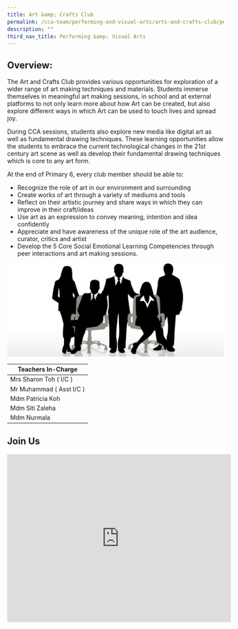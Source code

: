 ```yaml
---
title: Art &amp; Crafts Club
permalink: /cca-team/performing-and-visual-arts/arts-and-crafts-club/permalink/
description: ""
third_nav_title: Performing &amp; Visual Arts
---
```

Overview:
---------

The Art and Crafts Club provides various opportunities for exploration of a wider range of art making techniques and materials. Students immerse themselves in meaningful art making sessions, in school and at external platforms to not only learn more about how Art can be created, but also explore different ways in which Art can be used to touch lives and spread joy.

  

During CCA sessions, students also explore new media like digital art as well as fundamental drawing techniques. These learning opportunities allow the students to embrace the current technological changes in the 21st century art scene as well as develop their fundamental drawing techniques which is core to any art form.

  

At the end of Primary 6, every club member should be able to:

  

*   Recognize the role of art in our environment and surrounding
*   Create works of art through a variety of mediums and tools
*   Reflect on their artistic journey and share ways in which they can improve in their craft/ideas
*   Use art as an expression to convey meaning, intention and idea confidently
*   Appreciate and have awareness of the unique role of the art audience, curator, critics and artist
*   Develop the 5 Core Social Emotional Learning Competencies through peer interactions and art making sessions.

![](/images/staff.jpg)

| Teachers In-Charge |
| --- |
| Mrs Sharon Toh ( I/C ) |
| Mr Muhammad ( Asst I/C ) |
| Mdm Patricia Koh |
| Mdm Siti Zaleha |
| Mdm Nurmala |****

Join Us
-------
<iframe allowfullscreen="" allow="accelerometer; autoplay; clipboard-write; encrypted-media; gyroscope; picture-in-picture; web-share" frameborder="0" title="Art &amp; Crafts Club Recruitment" src="https://www.youtube.com/embed/Z9zX4UxmeUU" height="390" width="520"></iframe>